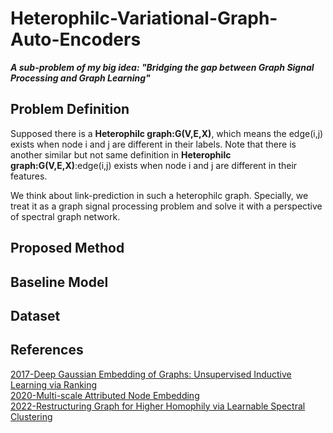 # Heterophilc-Variational-Graph-Auto-Encoders
***A sub-problem of my big idea: "Bridging the gap between Graph Signal Processing and Graph Learning"***  
## Problem Definition 
Supposed there is a **Heterophilc graph:G(V,E,X)**, which means the edge(i,j) exists when node i and j are different in their labels. Note that there is another similar but not same definition in **Heterophilc graph:G(V,E,X)**:edge(i,j) exists when node i and j are different in their features.  
  
We think about link-prediction in such a heterophilc graph. Specially, we treat it as a graph signal processing problem and solve it with a perspective of spectral graph network.
## Proposed Method  
## Baseline Model  
## Dataset  
## References  
[2017-Deep Gaussian Embedding of Graphs: Unsupervised Inductive Learning via Ranking](https://arxiv.org/abs/1707.03815)  
[2020-Multi-scale Attributed Node Embedding](https://arxiv.org/abs/1909.13021)  
[2022-Restructuring Graph for Higher Homophily via Learnable Spectral Clustering](https://arxiv.org/abs/2206.02386)
